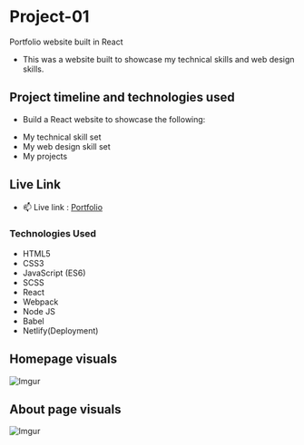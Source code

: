 # Project-01
Portfolio website built in React

- This was a website built to showcase my technical skills and web design skills.

## Project timeline and technologies used
- Build a React website to showcase the following:
* My technical skill set
* My web design skill set
* My projects

## Live Link
- 📫 Live link : [Portfolio](https://gayashan-dev.netlify.app/)

### Technologies Used
* HTML5
* CSS3
* JavaScript (ES6)
* SCSS
* React
* Webpack
* Node JS
* Babel
* Netlify(Deployment)

## Homepage visuals
![Imgur](https://github.com/GayashanDeshapriya/my_portfolio/blob/master/src/images/Project%20images/full-stack.jpg)

## About page visuals
![Imgur](https://github.com/GayashanDeshapriya/my_portfolio/blob/master/src/images/Project%20images/About.jpg)


